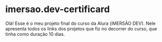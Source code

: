 # imersao.dev-certificard
Olá! Esse é o meu projeto final do curso da Alura (iMERSÃO DEV). Nele apresenta todos os links dos projetos que fiz no decorrer do curso, que tinha como duração 10 dias.
